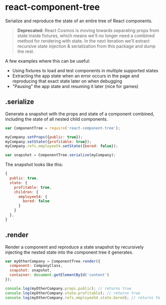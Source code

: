 # react-component-tree

Serialize and reproduce the state of an entire tree of React components.

> **Deprecated:** React Cosmos is moving towards separating props from state inside fixtures, which means we'll no longer need a combined method for rendering with state. In the next iteration we'll extract recursive state injection & serialization from this package and dump the rest.

A few examples where this can be useful:
- Using fixtures to load and test components in multiple supported states
- Extracting the app state when an error occurs in the page and reproducing
that exact state later on when debugging
- "Pausing" the app state and resuming it later (nice for games)

## .serialize

Generate a snapshot with the props and state of a component combined, including
the state of all nested child components.

```js
var ComponentTree = require('react-component-tree');

myCompany.setProps({public: true});
myCompany.setState({profitable: true});
myCompany.refs.employee54.setState({bored: false});

var snapshot = ComponentTree.serialize(myCompany);
```

The snapshot looks like this:
```js
{
  public: true,
  state: {
    profitable: true,
    children: {
      employee54: {
        bored: false
      }
    }
  },
}
```

## .render

Render a component and reproduce a state snapshot by recursively injecting the
nested state into the component tree it generates.

```js
var myOtherCompany = ComponentTree.render({
  component: CompanyClass,
  snapshot: snapshot,
  container: document.getElementById('content')
});

console.log(myOtherCompany.props.public); // returns true
console.log(myOtherCompany.state.profitable); // returns true
console.log(myOtherCompany.refs.employee54.state.bored); // returns false
```
